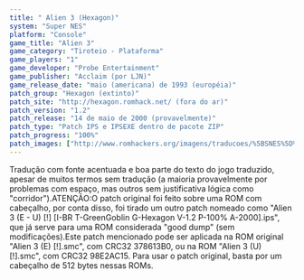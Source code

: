```yaml
---
title: " Alien 3 (Hexagon)"
system: "Super NES"
platform: "Console"
game_title: "Alien 3"
game_category: "Tiroteio - Plataforma"
game_players: "1"
game_developer: "Probe Entertainment"
game_publisher: "Acclaim (por LJN)"
game_release_date: "maio (americana) de 1993 (européia)"
patch_group: "Hexagon (extinto)"
patch_site: "http://hexagon.romhack.net/ (fora do ar)"
patch_version: "1.2"
patch_release: "14 de maio de 2000 (provavelmente)"
patch_type: "Patch IPS e IPSEXE dentro de pacote ZIP"
patch_progress: "100%"
patch_images: ["http://www.romhackers.org/imagens/traducoes/%5BSNES%5D%20Alien%203%20-%20Hexagon%20-%201.png","http://www.romhackers.org/imagens/traducoes/%5BSNES%5D%20Alien%203%20-%20Hexagon%20-%202.png","http://www.romhackers.org/imagens/traducoes/%5BSNES%5D%20Alien%203%20-%20Hexagon%20-%203.png"]
---
```

Tradução com fonte acentuada e boa parte do texto do jogo traduzido, apesar de muitos termos sem tradução (a maioria provavelmente por problemas com espaço, mas outros sem justificativa lógica como "corridor").ATENÇÃO:O patch original foi feito sobre uma ROM com cabeçalho, por conta disso, foi tirado um outro patch nomeado como "Alien 3 (E - U) [!] [I-BR T-GreenGoblin G-Hexagon V-1.2 P-100% A-2000].ips", que já serve para uma ROM considerada "good dump" (sem modificações).Este patch mencionado pode ser aplicada na ROM original "Alien 3 (E) [!].smc", com CRC32 378613B0, ou na ROM "Alien 3 (U) [!].smc", com CRC32 98E2AC15. Para usar o patch original, basta por um cabeçalho de 512 bytes nessas ROMs.